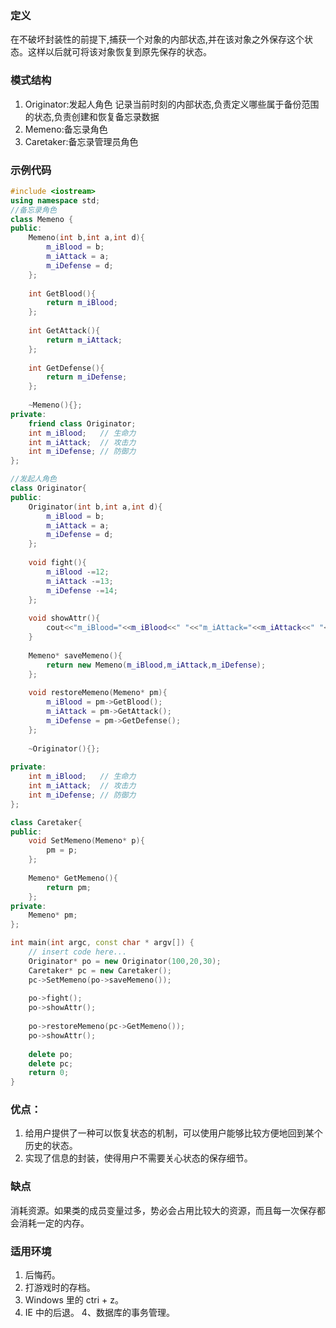 ### 定义
在不破坏封装性的前提下,捕获一个对象的内部状态,并在该对象之外保存这个状态。这样以后就可将该对象恢复到原先保存的状态。

### 模式结构
1. Originator:发起人角色 记录当前时刻的内部状态,负责定义哪些属于备份范围的状态,负责创建和恢复备忘录数据
2. Memeno:备忘录角色 
3. Caretaker:备忘录管理员角色

### 示例代码
```cpp
#include <iostream>
using namespace std;
//备忘录角色
class Memeno {
public:
    Memeno(int b,int a,int d){
        m_iBlood = b;
        m_iAttack = a;
        m_iDefense = d;
    };
    
    int GetBlood(){
        return m_iBlood;
    };
    
    int GetAttack(){
        return m_iAttack;
    };
    
    int GetDefense(){
        return m_iDefense;
    };
    
    ~Memeno(){};
private:
    friend class Originator;
    int m_iBlood;   // 生命力
    int m_iAttack;  // 攻击力
    int m_iDefense; // 防御力
};

//发起人角色
class Originator{
public:
    Originator(int b,int a,int d){
        m_iBlood = b;
        m_iAttack = a;
        m_iDefense = d;
    };
    
    void fight(){
        m_iBlood -=12;
        m_iAttack -=13;
        m_iDefense -=14;
    };
    
    void showAttr(){
        cout<<"m_iBlood="<<m_iBlood<<" "<<"m_iAttack="<<m_iAttack<<" "<<"m_iDefense="<<m_iDefense<<" "<<endl;
    }
    
    Memeno* saveMemeno(){
        return new Memeno(m_iBlood,m_iAttack,m_iDefense);
    };
    
    void restoreMemeno(Memeno* pm){
        m_iBlood = pm->GetBlood();
        m_iAttack = pm->GetAttack();
        m_iDefense = pm->GetDefense();
    };
    
    ~Originator(){};
    
private:
    int m_iBlood;   // 生命力
    int m_iAttack;  // 攻击力
    int m_iDefense; // 防御力
};

class Caretaker{
public:
    void SetMemeno(Memeno* p){
        pm = p;
    };
    
    Memeno* GetMemeno(){
        return pm;
    };
private:
    Memeno* pm;
};

int main(int argc, const char * argv[]) {
    // insert code here...
    Originator* po = new Originator(100,20,30);
    Caretaker* pc = new Caretaker();
    pc->SetMemeno(po->saveMemeno());
    
    po->fight();
    po->showAttr();
    
    po->restoreMemeno(pc->GetMemeno());
    po->showAttr();
    
    delete po;
    delete pc;
    return 0;
}
```
### 优点： 
1. 给用户提供了一种可以恢复状态的机制，可以使用户能够比较方便地回到某个历史的状态。 
2. 实现了信息的封装，使得用户不需要关心状态的保存细节。

### 缺点
消耗资源。如果类的成员变量过多，势必会占用比较大的资源，而且每一次保存都会消耗一定的内存。

### 适用环境
1. 后悔药。
2. 打游戏时的存档。 
3. Windows 里的 ctri + z。 
4. IE 中的后退。 4、数据库的事务管理。
